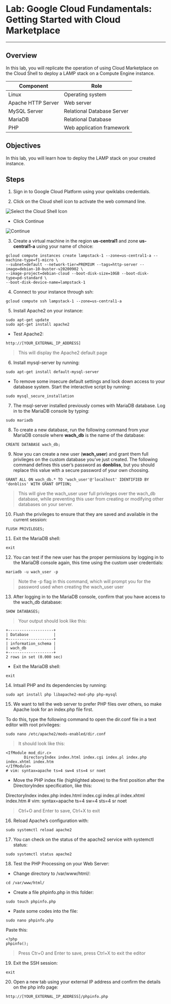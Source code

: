 # Lab: Google Cloud Fundamentals: Getting Started with Cloud Marketplace

---

## Overview
In this lab, you will replicate the operation of using Cloud Marketplace on the Cloud Shell to deploy a LAMP stack on a Compute Engine instance.

| Component | Role |
| ----------- | ----------- |
| Linux | Operating system |
| Apache HTTP Server | Web server |
| MySQL Server | Relational Database Server |
| MariaDB | Relational Database |
| PHP | Web application framework |

## Objectives
In this lab, you will learn how to deploy the LAMP stack on your created instance.

## Steps
1. Sign in to Google Cloud Platform using your qwiklabs credentials.

2. Click on the Cloud shell icon to activate the web command line.

![Select the Cloud Shell Icon](https://storage.googleapis.com/practise-test-cloud-shell-icon/personal%20shell%20stuff.png)
- Click Continue

![Continue](https://storage.googleapis.com/practise-test-cloud-shell-icon/Continue.png)

3. Create a virtual machine in the region **us-central1** and zone **us-central1-a** using your name of choice:

```
gcloud compute instances create lampstack-1 --zone=us-central1-a --machine-type=f1-micro \
--subnet=default --network-tier=PREMIUM --tags=http-server --image=debian-10-buster-v20200902 \
--image-project=debian-cloud --boot-disk-size=10GB --boot-disk-type=pd-standard \
--boot-disk-device-name=lampstack-1
```

4. Connect to your instance through ssh:

```
gcloud compute ssh lampstack-1 --zone=us-central1-a
```

5. Install Apache2 on your instance:

```
sudo apt-get update
sudo apt-get install apache2
```

- Test Apache2:

```
http://[YOUR_EXTERNAL_IP_ADDRESS]
```
> This will display the Apache2 default page

6. Install mysql-server by running:

```
sudo apt-get install default-mysql-server
```

- To remove some insecure default settings and lock down access to your database system. Start the interactive script by running:

```
sudo mysql_secure_installation
```

7. The msql-server installed previously comes with MariaDB database. Log in to the MariaDB console by typing:

```
sudo mariadb
```

8. To create a new database, run the following command from your MariaDB console where **wach_db** is the name of the database:

```
CREATE DATABASE wach_db;
```

9. Now you can create a new user (**wach_user**) and grant them full privileges on the custom database you’ve just created. The following command defines this user’s password as **donbliss**, but you should replace this value with a secure password of your own choosing.

```
GRANT ALL ON wach_db.* TO 'wach_user'@'localhost' IDENTIFIED BY 'donbliss' WITH GRANT OPTION;
```

> This will give the wach_user user full privileges over the wach_db database, while preventing this user from creating or modifying other databases on your server.

10. Flush the privileges to ensure that they are saved and available in the current session:

```
FLUSH PRIVILEGES;
```

11. Exit the MariaDB shell:

```
exit
```

12. You can test if the new user has the proper permissions by logging in to the MariaDB console again, this time using the custom user credentials:

```
mariadb -u wach_user -p
```

> Note the -p flag in this command, which will prompt you for the password used when creating the wach_user user

13. After logging in to the MariaDB console, confirm that you have access to the wach_db database:

```
SHOW DATABASES;
```

> Your output should look like this:

```
+--------------------+
| Database           |
+--------------------+
| information_schema |
| wach_db            |
+--------------------+
2 rows in set (0.000 sec)
```

- Exit the MariaDB shell:

```
exit
```

14. Intsall PHP and its dependencies by running:

```
sudo apt install php libapache2-mod-php php-mysql
```

15. We want to tell the web server to prefer PHP files over others, so make Apache look for an index.php file first.

To do this, type the following command to open the dir.conf file in a text editor with root privileges:

```
sudo nano /etc/apache2/mods-enabled/dir.conf
```

> It should look like this:

```
<IfModule mod_dir.c>
        DirectoryIndex index.html index.cgi index.pl index.php index.xhtml index.htm
</IfModule>
# vim: syntax=apache ts=4 sw=4 sts=4 sr noet
```

- Move the PHP index file (highlighted above) to the first position after the DirectoryIndex specification, like this:

<IfModule mod_dir.c>
        DirectoryIndex index.php index.html index.cgi index.pl index.xhtml index.htm
</IfModule>
# vim: syntax=apache ts=4 sw=4 sts=4 sr noet

> Ctrl+O and Enter to save, Ctrl+X to exit

16. Reload Apache’s configuration with:

```
sudo systemctl reload apache2
```

17. You can check on the status of the apache2 service with systemctl status:

```
sudo systemctl status apache2
```

18. Test the PHP Processing on your Web Server:

- Change directory to /var/www/html/:

```
cd /var/www/html/
```

- Create a file phpinfo.php in this folder:

```
sudo touch phpinfo.php
```

- Paste some codes into the file:

```
sudo nano phpinfo.php
```

Paste this:

```
<?php
phpinfo();
```

> Press Ctr+O and Enter to save, press Ctrl+X to exit the editor

19. Exit the SSH session:

```
exit
```

20. Open a new tab using your external IP address and confirm the details on the php info page:

```
http://[YOUR_EXTERNAL_IP_ADDRESS]/phpinfo.php
```

